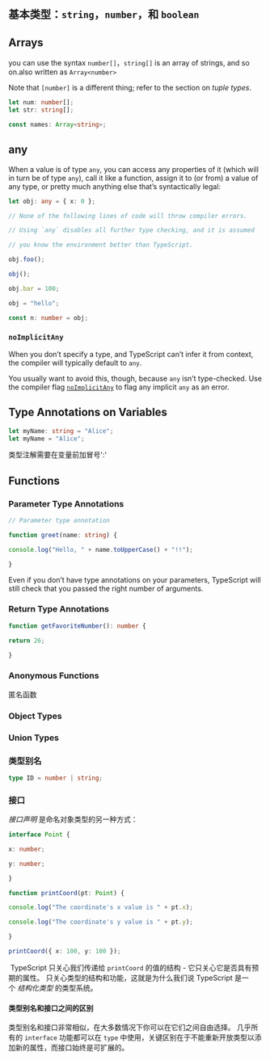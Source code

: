 ## 基本类型：`string`，`number`，和 `boolean`


## Arrays
you can use the syntax `number[]`，`string[]` is an array of strings, and so on.also written as `Array<number>`

Note that `[number]` is a different thing; refer to the section on _tuple types_.

```ts
let num: number[];
let str: string[];

const names: Array<string>;
```


## any
When a value is of type `any`, you can access any properties of it (which will in turn be of type `any`), call it like a function, assign it to (or from) a value of any type, or pretty much anything else that’s syntactically legal:

```ts
let obj: any = { x: 0 };

// None of the following lines of code will throw compiler errors.

// Using `any` disables all further type checking, and it is assumed

// you know the environment better than TypeScript.

obj.foo();

obj();

obj.bar = 100;

obj = "hello";

const n: number = obj;
```


### `noImplicitAny`

When you don’t specify a type, and TypeScript can’t infer it from context, the compiler will typically default to `any`.

You usually want to avoid this, though, because `any` isn’t type-checked. Use the compiler flag [`noImplicitAny`](https://www.typescriptlang.org/tsconfig#noImplicitAny) to flag any implicit `any` as an error.


## Type Annotations on Variables

```ts
let myName: string = "Alice";
let myName = "Alice";
```

类型注解需要在变量前加冒号':'
## Functions


### Parameter Type Annotations


```ts
// Parameter type annotation

function greet(name: string) {

console.log("Hello, " + name.toUpperCase() + "!!");

}
```

Even if you don’t have type annotations on your parameters, TypeScript will still check that you passed the right number of arguments.

### Return Type Annotations

```ts
function getFavoriteNumber(): number {

return 26;

}
```


### Anonymous Functions
匿名函数


### Object Types

### Union Types

### 类型别名
```ts
type ID = number | string;
```

### 接口

_接口声明_ 是命名对象类型的另一种方式：
```ts
interface Point {

x: number;

y: number;

}

function printCoord(pt: Point) {

console.log("The coordinate's x value is " + pt.x);

console.log("The coordinate's y value is " + pt.y);

}

printCoord({ x: 100, y: 100 });
```

 TypeScript 只关心我们传递给 `printCoord` 的值的结构 - 它只关心它是否具有预期的属性。 只关心类型的结构和功能，这就是为什么我们说 TypeScript 是一个 _结构化类型_ 的类型系统。

#### 类型别名和接口之间的区别

类型别名和接口非常相似，在大多数情况下你可以在它们之间自由选择。 几乎所有的 `interface` 功能都可以在 `type` 中使用，关键区别在于不能重新开放类型以添加新的属性，而接口始终是可扩展的。